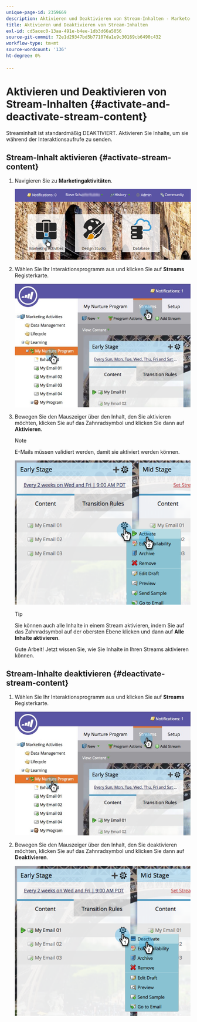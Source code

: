```yaml
---
unique-page-id: 2359669
description: Aktivieren und Deaktivieren von Stream-Inhalten - Marketo-Dokumente - Produktdokumentation
title: Aktivieren und Deaktivieren von Stream-Inhalten
exl-id: cd5acec0-13aa-491e-b4ee-1db3d66a5056
source-git-commit: 72e1d29347bd5b77107da1e9c30169cb6490c432
workflow-type: tm+mt
source-wordcount: '136'
ht-degree: 0%

---
```


# Aktivieren und Deaktivieren von Stream-Inhalten {#activate-and-deactivate-stream-content}

Streaminhalt ist standardmäßig DEAKTIVIERT. Aktivieren Sie Inhalte, um sie während der Interaktionsaufrufe zu senden.

## Stream-Inhalt aktivieren {#activate-stream-content}

1. Navigieren Sie zu **Marketingaktivitäten**.

   ![](assets/login-marketing-activities.png)

1. Wählen Sie Ihr Interaktionsprogramm aus und klicken Sie auf **Streams** Registerkarte.

   ![](assets/cloneasteam.jpg)

1. Bewegen Sie den Mauszeiger über den Inhalt, den Sie aktivieren möchten, klicken Sie auf das Zahnradsymbol und klicken Sie dann auf **Aktivieren**.

   >[!NOTE]
   >
   >E-Mails müssen validiert werden, damit sie aktiviert werden können.

   ![](assets/image2014-9-15-16-3a33-3a42.png)

   >[!TIP]
   >
   >Sie können auch alle Inhalte in einem Stream aktivieren, indem Sie auf das Zahnradsymbol auf der obersten Ebene klicken und dann auf **Alle Inhalte aktivieren**.

   Gute Arbeit! Jetzt wissen Sie, wie Sie Inhalte in Ihren Streams aktivieren können.

## Stream-Inhalte deaktivieren {#deactivate-stream-content}

1. Wählen Sie Ihr Interaktionsprogramm aus und klicken Sie auf **Streams** Registerkarte.

   ![](assets/cloneasteam.jpg)

1. Bewegen Sie den Mauszeiger über den Inhalt, den Sie deaktivieren möchten, klicken Sie auf das Zahnradsymbol und klicken Sie dann auf **Deaktivieren**.

   ![](assets/image2014-9-15-16-3a34-3a25.png)
